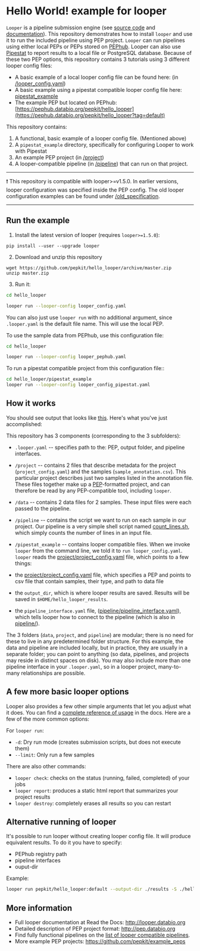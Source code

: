 # Hello World! example for looper

`Looper` is a pipeline submission engine (see [source code](https://github.com/pepkit/looper) and [documentation](http://looper.databio.org)). This repository demonstrates how to install `looper` and use it to run the included pipeline using PEP project.
`Looper` can run pipelines using either local PEPs or PEPs stored on [PEPhub](pephub.databio.org). Looper can also use [Pipestat](https://pipestat.databio.org/en/latest/) to report results to a local file or PostgreSQL database.
Because of these two PEP options, this repository contains 3 tutorials using 3 different looper config files:
- A basic example of a local looper config file can be found here: (in [/looper_config.yaml](/looper_config.yaml))
- A basic example using a pipestat compatible looper config file here: [pipestat_example](/pipestat_example/looper_config_pipestat.yaml)
- The example PEP but located on PEPhub: [https://pephub.databio.org/pepkit/hello_looper](https://pephub.databio.org/pepkit/hello_looper?tag=default)

This repository contains:
1. A functional, basic example of a looper config file. (Mentioned above)
2. A `pipestat_example` directory, specifically for configuring Looper to work with Pipestat 
3. An example PEP project (in [/project](/project))
4. A looper-compatible pipeline (in [/pipeline](/pipeline)) that can run on that project. 

***
❗ This repository is compatible with looper>=v1.5.0. In earlier versions, looper configuration was specified inside the PEP config. The old looper configuration examples can be found under [/old_specification](/old_specification).
***

## Run the example

1. Install the latest version of looper (requires `looper>=1.5.0`):

```
pip install --user --upgrade looper
```

2. Download and unzip this repository

```
wget https://github.com/pepkit/hello_looper/archive/master.zip
unzip master.zip
```

3. Run it:

```bash
cd hello_looper

looper run --looper-config looper_config.yaml

```
You can also just use `looper run` with no additional argument, since `.looper.yaml` is the default file name. This will use the local PEP.

To use the sample data from PEPhub, use this configuration file:
```bash
cd hello_looper

looper run --looper-config looper_pephub.yaml
```

To run a pipestat compatible project from this configuration file::
```bash
cd hello_looper/pipestat_example
looper run --looper-config looper_config_pipestat.yaml

```

## How it works

You should see output that looks like [this](output.txt). Here's what you've just accomplished:

This repository has 3 components (corresponding to the 3 subfolders):
 * `.looper.yaml` -- specifies path to the: PEP, output folder, and pipeline interfaces.
 * `/project` -- contains 2 files that describe metadata for the project (`project_config.yaml`) and the samples (`sample_annotation.csv`). This particular project describes just two samples listed in the annotation file. These files together make up a [PEP](http://pepkit.github.io)-formatted project, and can therefore be read by any PEP-compatible tool, including `looper`.
 * `/data` -- contains 2 data files for 2 samples. These input files were each passed to the pipeline.
 * `/pipeline` -- contains the script we want to run on each sample in our project. Our pipeline is a very simple shell script named [count_lines.sh](pipeline/count_lines.sh), which simply counts the number of lines in an input file.

 * `/pipestat_example` -- contains looper compatible files.
When we invoke `looper` from the command line, we told it to `run looper_config.yaml`. `looper` reads the [project/project_config.yaml](project/project_config.yaml) file, which points to a few things:

 * the [project/project_config.yaml](project/project_config.yaml) file, which specifies a PEP and points to csv file that contain samples, their type, and path to data file
 * the `output_dir`, which is where looper results are saved. Results will be saved in `$HOME/hello_looper_results`.
 * the `pipeline_interface.yaml` file, ([pipeline/pipeline_interface.yaml](pipeline/pipeline_interface.yaml)), which tells looper how to connect to the pipeline (which is also in [pipeline/](pipeline/)).

The 3 folders (`data`, `project`, and `pipeline`) are modular; there is no need for these to live in any predetermined folder structure. For this example, the data and pipeline are included locally, but in practice, they are usually in a separate folder; you can point to anything (so data, pipelines, and projects may reside in distinct spaces on disk). You may also include more than one pipeline interface in your `.looper.yaml`, so in a looper project, many-to-many relationships are possible.

## A few more basic looper options

Looper also provides a few other simple arguments that let you adjust what it does. You can find a [complete reference of usage](http://looper.readthedocs.io/en/latest/usage.html) in the docs. Here are a few of the more common options:

For `looper run`:
- `-d`: Dry run mode (creates submission scripts, but does not execute them) 
- `--limit`: Only run a few samples 

There are also other commands:
- `looper check`: checks on the status (running, failed, completed) of your jobs
- `looper report`: produces a static html report that summarizes your project results
- `looper destroy`: completely erases all results so you can restart


## Alternative running of looper

It's possible to run looper without creating looper config file. It will produce equivalent results. To do it you have to specify:

- PEPhub registry path
- pipeline interfaces
- ouput-dir

Example:
```bash
looper run pepkit/hello_looper:default --output-dir ./results -S ./hello_looper-master/pipeline/pipeline_interface.yaml
```

## More information

* Full looper documentation at Read the Docs: http://looper.databio.org
* Detailed description of PEP project format: http://pep.databio.org
* Find fully functional pipelines on the [list of looper compatible pipelines](looper_pipelines.md).
* More example PEP projects: https://github.com/pepkit/example_peps
